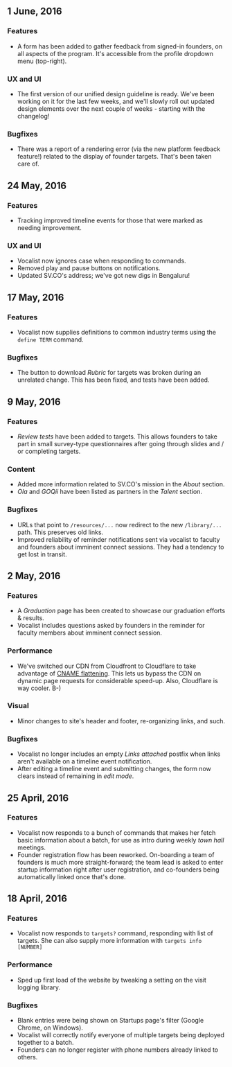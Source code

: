## 1 June, 2016

### Features

  - A form has been added to gather feedback from signed-in founders, on all aspects of the program. It's accessible from the profile dropdown menu (top-right).

### UX and UI

  - The first version of our unified design guideline is ready. We've been working on it for the last few weeks, and we'll slowly roll out updated design elements over the next couple of weeks - starting with the changelog!

### Bugfixes

  - There was a report of a rendering error (via the new platform feedback feature!) related to the display of founder targets. That's been taken care of.

## 24 May, 2016

### Features

  - Tracking improved timeline events for those that were marked as needing improvement.

### UX and UI

  - Vocalist now ignores case when responding to commands.
  - Removed play and pause buttons on notifications.
  - Updated SV.CO's address; we've got new digs in Bengaluru!

## 17 May, 2016

### Features

  - Vocalist now supplies definitions to common industry terms using the `define TERM` command.

### Bugfixes

  - The button to download _Rubric_ for targets was broken during an unrelated change. This has been fixed, and tests have been added.

## 9 May, 2016

### Features

  - _Review tests_ have been added to targets. This allows founders to take part in small survey-type questionnaires after going through slides and / or completing targets.

### Content

  - Added more information related to SV.CO's mission in the _About_ section.
  - _Ola_ and _GOQii_ have been listed as partners in the _Talent_ section.

### Bugfixes

  - URLs that point to `/resources/...` now redirect to the new `/library/...` path. This preserves old links.
  - Improved reliability of reminder notifications sent via vocalist to faculty and founders about imminent connect sessions. They had a tendency to get lost in transit.

## 2 May, 2016

### Features

  - A _Graduation_ page has been created to showcase our graduation efforts & results.
  - Vocalist includes questions asked by founders in the reminder for faculty members about imminent connect session.

### Performance

  - We've switched our CDN from Cloudfront to Cloudflare to take advantage of [CNAME flattening](https://sv.co/tvyfw). This lets us bypass the CDN on dynamic page requests for considerable speed-up. Also, Cloudflare is way cooler. B-)

### Visual

  - Minor changes to site's header and footer, re-organizing links, and such.

### Bugfixes

  - Vocalist no longer includes an empty _Links attached_ postfix when links aren't available on a timeline event notification.
  - After editing a timeline event and submitting changes, the form now clears instead of remaining in _edit mode_.

## 25 April, 2016

### Features

  - Vocalist now responds to a bunch of commands that makes her fetch basic information about a batch, for use as intro during weekly _town hall_ meetings.
  - Founder registration flow has been reworked. On-boarding a team of founders is much more straight-forward; the team lead is asked to enter startup information right after user registration, and co-founders being automatically linked once that's done.

## 18 April, 2016

### Features

  - Vocalist now responds to `targets?` command, responding with list of targets. She can also supply more information with `targets info [NUMBER]`

### Performance

  - Sped up first load of the website by tweaking a setting on the visit logging library.

### Bugfixes

  - Blank entries were being shown on Startups page's filter (Google Chrome, on Windows).
  - Vocalist will correctly notify everyone of multiple targets being deployed together to a batch.
  - Founders can no longer register with phone numbers already linked to others.
